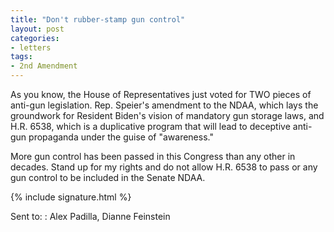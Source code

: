 ```yaml
---
title: "Don't rubber-stamp gun control"
layout: post
categories:
- letters
tags:
- 2nd Amendment
---
```


As you know, the House of Representatives just voted for TWO pieces of anti-gun legislation. Rep. Speier's amendment to the NDAA, which lays the groundwork for Resident Biden's vision of mandatory gun storage laws, and H.R. 6538, which is a duplicative program that will lead to deceptive anti-gun propaganda under the guise of "awareness."

More gun control has been passed in this Congress than any other in decades. Stand up for my rights and do not allow H.R. 6538 to pass or any gun control to be included in the Senate NDAA.

{% include signature.html %}

Sent to:
: Alex Padilla, Dianne Feinstein
